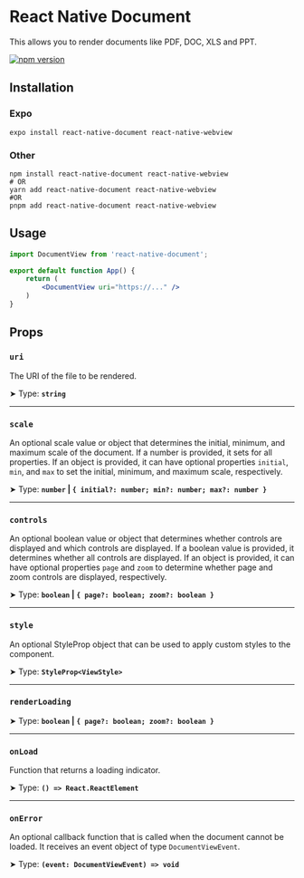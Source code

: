 # React Native Document

This allows you to render documents like PDF, DOC, XLS and PPT.

[![npm version](https://badge.fury.io/js/react-native-document.svg)](https://badge.fury.io/js/react-native-document)

## Installation

### Expo

```shell
expo install react-native-document react-native-webview
```

### Other

```shell
npm install react-native-document react-native-webview
# OR
yarn add react-native-document react-native-webview
#OR
pnpm add react-native-document react-native-webview

```

## Usage

```jsx
import DocumentView from 'react-native-document';

export default function App() {
    return (
        <DocumentView uri="https://..." />
    )
}
```

## Props

### `uri`

The URI of the file to be rendered.

➤ Type: **`string`** <br/>

---

### `scale`

An optional scale value or object that determines the initial, minimum, and maximum scale of the document. If a number is provided, it sets for all properties. If an object is provided, it can have optional properties `initial`, `min`, and `max` to set the initial, minimum, and maximum scale, respectively.

➤ Type: **`number` | `{ initial?: number; min?: number; max?: number }`** <br/>

---

### `controls`

An optional boolean value or object that determines whether controls are displayed and which controls are displayed. If a boolean value is provided, it determines whether all controls are displayed. If an object is provided, it can have optional properties `page` and `zoom` to determine whether page and zoom controls are displayed, respectively.

➤ Type: **`boolean` | `{ page?: boolean; zoom?: boolean }`** <br/>

---

### `style`

An optional StyleProp object that can be used to apply custom styles to the component.

➤ Type: **`StyleProp<ViewStyle>`** <br/>

---

### `renderLoading`

➤ Type: **`boolean` | `{ page?: boolean; zoom?: boolean }`** <br/>

---

### `onLoad`

Function that returns a loading indicator.

➤ Type: **`() => React.ReactElement`** <br/>

---

### `onError`

An optional callback function that is called when the document cannot be loaded. It receives an event object of type `DocumentViewEvent`.

➤ Type: **`(event: DocumentViewEvent) => void`** <br/>
